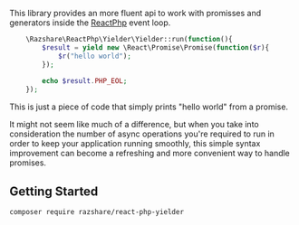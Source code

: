 This library provides an more fluent api to work with promisses and generators inside the [ReactPhp](https://reactphp.org/) event loop.

```php
    \Razshare\ReactPhp\Yielder\Yielder::run(function(){
        $result = yield new \React\Promise\Promise(function($r){
            $r("hello world");        
        });
        
        echo $result.PHP_EOL;
    });
```

This is just a piece of code that simply prints "hello world" from a promise.

It might not seem like much of a difference, but when you take into 
consideration the number of async operations you're required to run in order
to keep your application running smoothly, this simple syntax improvement can
become a refreshing and more convenient way to handle promises.


## Getting Started
```bash
composer require razshare/react-php-yielder
```